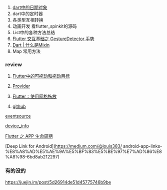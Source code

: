 <!--
 * @Description: 
 * @Author:  bean^ <bean_4@163.com>
 * @Date: 2020-03-01 21:28:29
 * @LastEditors:  bean^ <bean_4@163.com>
 * @LastEditTime: 2020-03-31 15:53:49
 -->

1. [dart中的日期对象](https://blog.csdn.net/hxl517116279/article/details/88378238)
2. dart中的定时器
3. 各类型互相转换
4. 动画开发 看flutter_spinkit的源码
5. List中的各种方法总结
6. [Flutter 交互基础之 GestureDetector 手势](https://juejin.im/post/5d68f6305188257a2615e9f5) 
7. [Dart | 什么是Mixin](https://juejin.im/post/5bb204d3e51d450e4f38e2f6)
8. Map 常用方法

### review
1. [Flutter中的可拖动和拖动目标](https://medium.com/flutterdevs/draggable-and-drag-target-in-flutter-2513ea7c09f2)

2. [Provider](https://juejin.im/post/5d00a84fe51d455a2f22023f#heading-46)

3. [Flutter：使用网格拖放](https://stackoverflow.com/questions/50255869/flutter-drag-and-drop-with-grid)

4. [github](https://github.com/flutter-devs/flutter_dragdrop_demo)

[eventsource](https://github.com/stevenroose/dart-eventsource/blob/master/lib/eventsource.dart)

[device_info](https://github.com/flutter/plugins/blob/master/packages/device_info/lib/device_info.dart)

[Flutter 之 APP 生命周期](https://zhuanlan.zhihu.com/p/83603371)

[Deep Link for Android](https://medium.com/@louis383/
android-app-links-%E8%A8%AD%E5%AE%9A%E5%BF%83%E5%BE%97%E7%AD%86%E8%A8%98-6bd8ab212297)
### 有的没的
https://juejin.im/post/5d26914de51d45775746b9be